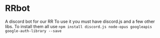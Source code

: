 # RRbot
A discord bot for our RR
To use it you must have discord.js and a few other libs.
To install them all use `npm install discord.js node-opus googleapis google-auth-library --save`
